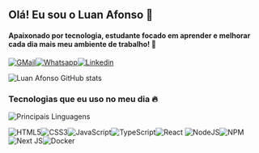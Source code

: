 
## Olá! Eu sou o Luan Afonso 👋

#### Apaixonado por tecnologia, estudante focado em aprender e melhorar cada dia mais meu ambiente de trabalho! 🚀

[![GMail](https://img.shields.io/badge/Gmail-D14836?style=for-the-badge&logo=gmail&logoColor=white)](mailto:luan.henrique.afonso04@gmail.com)[![Whatsapp](https://img.shields.io/badge/WhatsApp-25D366?style=for-the-badge&logo=whatsapp&logoColor=white)](https://wa.me/5516997638477)[![Linkedin](https://img.shields.io/badge/LinkedIn-0077B5?style=for-the-badge&logo=linkedin&logoColor=white)](https://www.linkedin.com/feed/?trk=guest_homepage-basic_nav-header-signin)

![Luan Afonso GitHub stats](https://github-readme-stats.vercel.app/api?username=luanAfons0&show_icons=true&theme=dracula)

### Tecnologias que eu uso no meu dia 🔥
![Principais Linguagens](https://github-readme-stats.vercel.app/api/top-langs/?username=luanAfons0&layout=compact&theme=dracula&hide=css,ejs,scss,html)

![HTML5](https://img.shields.io/badge/html5-%23E34F26.svg?style=for-the-badge&logo=html5&logoColor=white)![CSS3](https://img.shields.io/badge/css3-%231572B6.svg?style=for-the-badge&logo=css3&logoColor=white)![JavaScript](https://img.shields.io/badge/javascript-%23323330.svg?style=for-the-badge&logo=javascript&logoColor=%23F7DF1E)![TypeScript](https://img.shields.io/badge/typescript-%23007ACC.svg?style=for-the-badge&logo=typescript&logoColor=white)![React](https://img.shields.io/badge/react-%2320232a.svg?style=for-the-badge&logo=react&logoColor=%2361DAFB)
![NodeJS](https://img.shields.io/badge/node.js-6DA55F?style=for-the-badge&logo=node.js&logoColor=white)![NPM](https://img.shields.io/badge/NPM-%23CB3837.svg?style=for-the-badge&logo=npm&logoColor=white)![Next JS](https://img.shields.io/badge/Next-black?style=for-the-badge&logo=next.js&logoColor=white)![Docker](https://img.shields.io/badge/docker-%230db7ed.svg?style=for-the-badge&logo=docker&logoColor=white)

